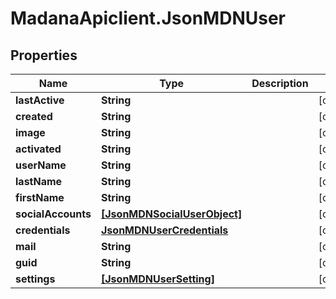 # MadanaApiclient.JsonMDNUser

## Properties

Name | Type | Description | Notes
------------ | ------------- | ------------- | -------------
**lastActive** | **String** |  | [optional] 
**created** | **String** |  | [optional] 
**image** | **String** |  | [optional] 
**activated** | **String** |  | [optional] 
**userName** | **String** |  | [optional] 
**lastName** | **String** |  | [optional] 
**firstName** | **String** |  | [optional] 
**socialAccounts** | [**[JsonMDNSocialUserObject]**](JsonMDNSocialUserObject.md) |  | [optional] 
**credentials** | [**JsonMDNUserCredentials**](JsonMDNUserCredentials.md) |  | [optional] 
**mail** | **String** |  | [optional] 
**guid** | **String** |  | [optional] 
**settings** | [**[JsonMDNUserSetting]**](JsonMDNUserSetting.md) |  | [optional] 


